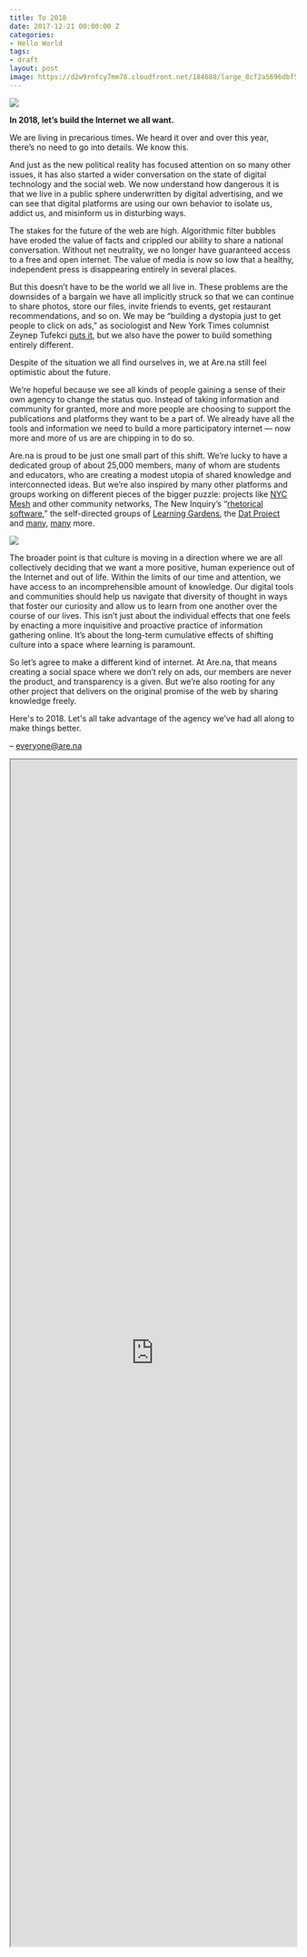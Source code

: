 ```yaml
---
title: To 2018
date: 2017-12-21 00:00:00 Z
categories:
- Hello World
tags:
- draft
layout: post
image: https://d2w9rnfcy7mm78.cloudfront.net/184688/large_8cf2a5696dbf593b1ce49895e77cb558.jpg
---
```


![](https://d2w9rnfcy7mm78.cloudfront.net/184688/large_8cf2a5696dbf593b1ce49895e77cb558.jpg)

**In 2018, let’s build the Internet we all want.**

We are living in precarious times. We heard it over and over this year, there’s no need to go into details. We know this. 

And just as the new political reality has focused attention on so many other issues, it has also started a wider conversation on the state of digital technology and the social web. We now understand how dangerous it is that we live in a public sphere underwritten by digital advertising, and we can see that digital platforms are using our own behavior to isolate us, addict us, and misinform us in disturbing ways. 

The stakes for the future of the web are high. Algorithmic filter bubbles have eroded the value of facts and crippled our ability to share a national conversation. Without net neutrality, we no longer have guaranteed access to a free and open internet. The value of media is now so low that a healthy, independent press is disappearing entirely in several places.

But this doesn’t have to be the world we all live in. These problems are the downsides of a bargain we have all implicitly struck so that we can continue to share photos, store our files, invite friends to events, get restaurant recommendations, and so on.  We may be “building a dystopia just to get people to click on ads,” as sociologist and New York Times columnist Zeynep Tufekci [puts it](https://www.youtube.com/watch?v=iFTWM7HV2UI), but we also have the power to build something entirely different.

Despite of the situation we all find ourselves in, we at Are.na still feel optimistic about the future.

We’re hopeful because we see all kinds of people gaining a sense of their own agency to change the status quo. Instead of taking information and community for granted, more and more people are choosing to support the publications and platforms they want to be a part of. We already have all the tools and information we need to build a more participatory internet — now more and more of us are are chipping in to do so. 

Are.na is proud to be just one small part of this shift. We’re lucky to have a dedicated group of about 25,000 members, many of whom are students and educators, who are creating a modest utopia of shared knowledge and interconnected ideas. But we’re also inspired by many other platforms and groups working on different pieces of the bigger puzzle: projects like [NYC Mesh](https://nycmesh.net/) and other community networks, The New Inquiry’s “[rhetorical software](https://brown.columbia.edu/dark-inquiry-launches-bail-bloc-project/),” the self-directed groups of [Learning Gardens](http://learning-gardens.co/), the [Dat Project](https://datproject.org/) and [many](https://urbit.org/), [many](http://newcomputers.group/) more.

![](https://d2w9rnfcy7mm78.cloudfront.net/1220075/large_aaf021b18ddd5b7c9f4b71374229a232.png)

The broader point is that culture is moving in a direction where we are all collectively deciding that we want a more positive, human experience out of the Internet and out of life. Within the limits of our time and attention, we have access to an incomprehensible amount of knowledge. Our digital tools and communities should help us navigate that diversity of thought in ways that foster our curiosity and allow us to learn from one another over the course of our lives. This isn’t just about the individual effects that one feels by enacting a more inquisitive and proactive practice of information gathering online. It’s about the long-term cumulative effects of shifting culture into a space where learning is paramount.

So let’s agree to make a different kind of internet. At Are.na, that means creating a social space where we don’t rely on ads, our members are never the product, and transparency is a given. But we’re also rooting for any other project that delivers on the original promise of the web by sharing knowledge freely.

Here's to 2018. Let's all take advantage of the agency we’ve had all along to make things better.

– everyone@are.na

<iframe class="arena-iframe" width="100%" height="2090" src="https://www.are.na/are-na/channels-for-a-better-world-1513881318/embed"></iframe>
